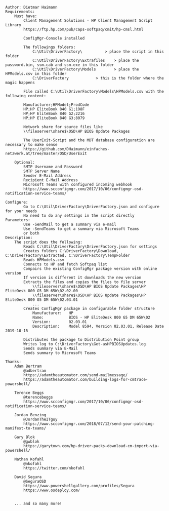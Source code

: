	Author: Dietmar Haimann
	Requirements:
		Must have:
			Client Management Solutions - HP Client Management Script Library
			https://ftp.hp.com/pub/caps-softpaq/cmit/hp-cmsl.html
		
			ConfigMgr-Console installed
			
			The followings folders:
				C:\Util\DriverFactory\ 			> place the script in this folder
				C:\Util\DriverFactory\Extrafiles 	> place the password.bin, ssm.cab and ssm.exe in this folder
				C:\Util\DriverFactory\Models		> place the HPModels.csv in this folder
				C:\DriverFactory			> this is the folder where the magic happens
				
			File called C:\Util\DriverFactory\Models\HPModels.csv with the following content:
			
			Manufacturer;HPModel;ProdCode
			HP;HP EliteBook 840 G1;198F
			HP;HP EliteBook 840 G2;2216
			HP;HP EliteBook 840 G3;8079
			
			Network share for source files like
			\\fileserver\share$\OSD\HP BIOS Update Packages
			
			The UserExit-Script and the MDT database configuration are necessary to make sense
			https://github.com/DHaimann/einfaches-netzwerk.at/tree/master/OSD/UserExit
			
		Optional:
			SMTP Username and Password
			SMTP Server Name
			Sender E-Mail Address
			Recipient E-Mail Address
			Microsoft Teams with configured incoming webhook
			https://www.scconfigmgr.com/2017/10/06/configmgr-osd-notification-service-teams/
			
	Configure:
			Go to C:\Util\DriverFactory\DriverFactory.json and configure for your needs
			No need to do any settings in the script directly
	Parameters:
			Use -SendMail to get a summary via e-mail
			Use -SendTeams to get a summary via Microsoft Teams
			or both			
	Description:
		The script does the following:
			Reads C:\Util\DriverFactory\DriverFactory.json for settings
			Creates folders C:\DriverFactory\Download, C:\DriverFactory\Extracted, C:\DriverFactory\TempFolder
			Reads HPModels.csv
			Connects to HP and fetch Softpaq list
			Compairs the existing ConfigMgr package version with online version
			If version is different it downloads the new version
			Extracts the files and copies the files to file server
				\\fileserver\share$\OSD\HP BIOS Update Packages\HP EliteDesk 800 G5 DM 65W\02.02.00
				\\fileserver\share$\OSD\HP BIOS Update Packages\HP EliteDesk 800 G5 DM 65W\02.03.01
				...
			Creates ConfigMgr package in configurable folder structure
				Manufacturer:	HP
				Name:			BIOS - HP EliteDesk 800 G5 DM 65W\02
				Version:		02.03.01
				Description:	Model 8594, Version 02.03.01, Release Date 2019-10-15
				
			Distributes the package to Distribution Point group
			Writes log to C:\DriverFactory\Get-asHPBIOSUpdates.log
			Sends summary via E-Mail
			Sends summary to Microsoft Teams
			
	Thanks:
		Adam Bertram
			@adbertram
			https://adamtheautomator.com/send-mailmessage/
			https://adamtheautomator.com/building-logs-for-cmtrace-powershell/
		
		Terence Beggs
			@terencebeggs
			https://www.scconfigmgr.com/2017/10/06/configmgr-osd-notification-service-teams/
		
		Jordan Benzing
			@JordanTheITguy
			https://www.scconfigmgr.com/2018/07/12/send-your-patching-manifest-to-teams/
			
		Gary Blok
			@gwblok
			https://garytown.com/hp-driver-packs-download-cm-import-via-powershell/
			
		Nathan Kofahl
			@nkofahl
			https://twitter.com/nkofahl
			
		David Segura
			@SeguraOSD
			https://www.powershellgallery.com/profiles/Segura
			https://www.osdeploy.com/
		
		
		... and so many more!
